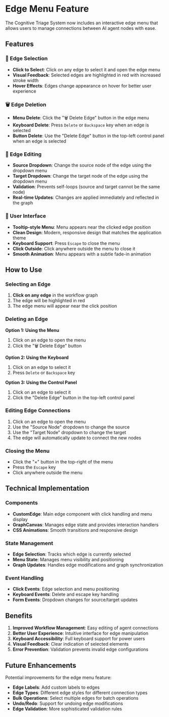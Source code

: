 # Edge Menu Feature

The Cognitive Triage System now includes an interactive edge menu that allows users to manage connections between AI agent nodes with ease.

## Features

### 🎯 Edge Selection
- **Click to Select**: Click on any edge to select it and open the edge menu
- **Visual Feedback**: Selected edges are highlighted in red with increased stroke width
- **Hover Effects**: Edges change appearance on hover for better user experience

### 🗑️ Edge Deletion
- **Menu Delete**: Click the "🗑️ Delete Edge" button in the edge menu
- **Keyboard Delete**: Press `Delete` or `Backspace` key when an edge is selected
- **Button Delete**: Use the "Delete Edge" button in the top-left control panel when an edge is selected

### 🔄 Edge Editing
- **Source Dropdown**: Change the source node of the edge using the dropdown menu
- **Target Dropdown**: Change the target node of the edge using the dropdown menu
- **Validation**: Prevents self-loops (source and target cannot be the same node)
- **Real-time Updates**: Changes are applied immediately and reflected in the graph

### 🎨 User Interface
- **Tooltip-style Menu**: Menu appears near the clicked edge position
- **Clean Design**: Modern, responsive design that matches the application theme
- **Keyboard Support**: Press `Escape` to close the menu
- **Click Outside**: Click anywhere outside the menu to close it
- **Smooth Animation**: Menu appears with a subtle fade-in animation

## How to Use

### Selecting an Edge
1. **Click on any edge** in the workflow graph
2. The edge will be highlighted in red
3. The edge menu will appear near the click position

### Deleting an Edge
**Option 1: Using the Menu**
1. Click on an edge to open the menu
2. Click the "🗑️ Delete Edge" button

**Option 2: Using the Keyboard**
1. Click on an edge to select it
2. Press `Delete` or `Backspace` key

**Option 3: Using the Control Panel**
1. Click on an edge to select it
2. Click the "Delete Edge" button in the top-left control panel

### Editing Edge Connections
1. Click on an edge to open the menu
2. Use the "Source Node" dropdown to change the source
3. Use the "Target Node" dropdown to change the target
4. The edge will automatically update to connect the new nodes

### Closing the Menu
- Click the "×" button in the top-right of the menu
- Press the `Escape` key
- Click anywhere outside the menu

## Technical Implementation

### Components
- **CustomEdge**: Main edge component with click handling and menu display
- **GraphCanvas**: Manages edge state and provides interaction handlers
- **CSS Animations**: Smooth transitions and responsive design

### State Management
- **Edge Selection**: Tracks which edge is currently selected
- **Menu State**: Manages menu visibility and positioning
- **Graph Updates**: Handles edge modifications and graph synchronization

### Event Handling
- **Click Events**: Edge selection and menu positioning
- **Keyboard Events**: Delete and escape key handling
- **Form Events**: Dropdown changes for source/target updates

## Benefits

1. **Improved Workflow Management**: Easy editing of agent connections
2. **Better User Experience**: Intuitive interface for edge manipulation
3. **Keyboard Accessibility**: Full keyboard support for power users
4. **Visual Feedback**: Clear indication of selected elements
5. **Error Prevention**: Validation prevents invalid edge configurations

## Future Enhancements

Potential improvements for the edge menu feature:
- **Edge Labels**: Add custom labels to edges
- **Edge Types**: Different edge styles for different connection types
- **Bulk Operations**: Select multiple edges for batch operations
- **Undo/Redo**: Support for undoing edge modifications
- **Edge Validation**: More sophisticated validation rules 